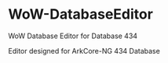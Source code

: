 # WoW-DatabaseEditor
WoW Database Editor for Database 434

Editor designed for ArkCore-NG 434 Database

